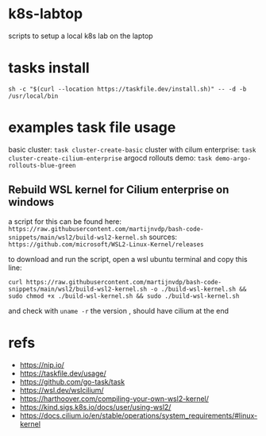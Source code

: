 # k8s-labtop
scripts to setup a local k8s lab on the laptop

# tasks install
`sh -c "$(curl --location https://taskfile.dev/install.sh)" -- -d -b /usr/local/bin`

# examples task file usage
basic cluster:
`task cluster-create-basic`
cluster with cilum enterprise:
`task cluster-create-cilium-enterprise`
argocd rollouts demo:
`task demo-argo-rollouts-blue-green`

## Rebuild WSL kernel for Cilium enterprise on windows

a script for this can be found here:  
`https://raw.githubusercontent.com/martijnvdp/bash-code-snippets/main/wsl2/build-wsl2-kernel.sh`
sources: `https://github.com/microsoft/WSL2-Linux-Kernel/releases`

to download and run the script, open a wsl ubuntu terminal and copy this line:
```
curl https://raw.githubusercontent.com/martijnvdp/bash-code-snippets/main/wsl2/build-wsl2-kernel.sh -o ./build-wsl-kernel.sh && sudo chmod +x ./build-wsl-kernel.sh && sudo ./build-wsl-kernel.sh
```
and check with  `uname -r` the version , should have cilium at the end

# refs
- https://nip.io/
- https://taskfile.dev/usage/
- https://github.com/go-task/task
- https://wsl.dev/wslcilium/
- https://harthoover.com/compiling-your-own-wsl2-kernel/
- https://kind.sigs.k8s.io/docs/user/using-wsl2/
- https://docs.cilium.io/en/stable/operations/system_requirements/#linux-kernel
